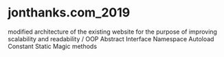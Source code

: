 # jonthanks.com_2019
modified architecture of the existing website for the purpose of improving scalability and readability / OOP
Abstract
Interface
Namespace
Autoload
Constant 
Static
Magic methods